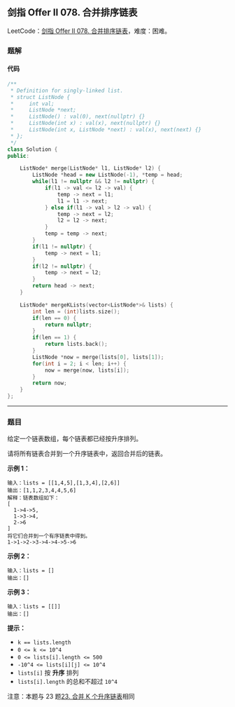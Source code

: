 ## 剑指 Offer II 078. 合并排序链表

LeetCode：[剑指 Offer II 078. 合并排序链表](https://leetcode.cn/problems/vvXgSW/)，难度：困难。

### 题解

#### 代码

```c++
/**
 * Definition for singly-linked list.
 * struct ListNode {
 *     int val;
 *     ListNode *next;
 *     ListNode() : val(0), next(nullptr) {}
 *     ListNode(int x) : val(x), next(nullptr) {}
 *     ListNode(int x, ListNode *next) : val(x), next(next) {}
 * };
 */
class Solution {
public:

    ListNode* merge(ListNode* l1, ListNode* l2) {
        ListNode *head = new ListNode(-1), *temp = head;
        while(l1 != nullptr && l2 != nullptr) {
            if(l1 -> val <= l2 -> val) {
                temp -> next = l1;
                l1 = l1 -> next;
            } else if(l1 -> val > l2 -> val) {
                temp -> next = l2;
                l2 = l2 -> next;
            }
            temp = temp -> next;
        }
        if(l1 != nullptr) {
            temp -> next = l1;
        }
        if(l2 != nullptr) {
            temp -> next = l2;
        }
        return head -> next;
    }

    ListNode* mergeKLists(vector<ListNode*>& lists) {
        int len = (int)lists.size();
        if(len == 0) {
            return nullptr;
        }
        if(len == 1) {
            return lists.back();
        }
        ListNode *now = merge(lists[0], lists[1]);
        for(int i = 2; i < len; i++) {
            now = merge(now, lists[i]);
        }
        return now;
    }
};
```



---



### 题目

给定一个链表数组，每个链表都已经按升序排列。

请将所有链表合并到一个升序链表中，返回合并后的链表。

 

**示例 1：**

```
输入：lists = [[1,4,5],[1,3,4],[2,6]]
输出：[1,1,2,3,4,4,5,6]
解释：链表数组如下：
[
  1->4->5,
  1->3->4,
  2->6
]
将它们合并到一个有序链表中得到。
1->1->2->3->4->4->5->6
```

**示例 2：**

```
输入：lists = []
输出：[]
```

**示例 3：**

```
输入：lists = [[]]
输出：[]
```

 

**提示：**

- `k == lists.length`
- `0 <= k <= 10^4`
- `0 <= lists[i].length <= 500`
- `-10^4 <= lists[i][j] <= 10^4`
- `lists[i]` 按 **升序** 排列
- `lists[i].length` 的总和不超过 `10^4`

 

注意：本题与 23 题[23. 合并 K 个升序链表](https://leetcode-cn.com/problems/merge-k-sorted-lists/)相同


